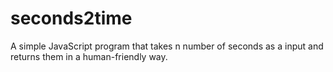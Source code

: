 # seconds2time
A simple JavaScript program that takes n number of seconds as a input and returns them in a human-friendly way.
